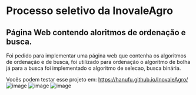 # Processo seletivo da InovaleAgro
## Página Web contendo aloritmos de ordenação e busca.

Foi pedido para implementar uma página web que contenha os algoritmos de ordenação e de busca, foi utilizado para ordenação o algoritmo de bolha já para a busca foi implementado o algoritmo de selecao, busca binária.

Vocês podem testar esse projeto em: https://hanufu.github.io/InovaleAgro/
![image](https://user-images.githubusercontent.com/45810581/168142452-1a29636b-c356-4125-ba58-2533e6854118.png)
![image](https://user-images.githubusercontent.com/45810581/168142592-59e0f77b-70b5-4e53-9b64-3c852e779487.png)
![image](https://user-images.githubusercontent.com/45810581/168142663-8f9cceab-7641-4b06-b912-131e4582439b.png)

